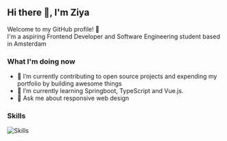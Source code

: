## Hi there 👋, I'm Ziya

Welcome to my GitHub profile! 🌟 <br>
I'm a aspiring Frontend Developer and Software Engineering student based in Amsterdam

### What I'm doing now

- 🔭 I’m currently contributing to open source projects and expending my portfolio by building awesome things
- 🌱 I’m currently learning Springboot, TypeScript and Vue.js.
- 💬 Ask me about responsive web design

### Skills
![Skills](https://skillicons.dev/icons?i=java,js,css,html,tailwind,bootstrap,wordpress,mysql,git,figma)
